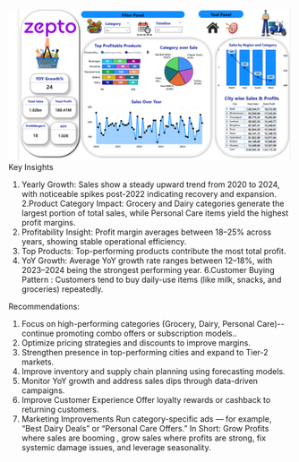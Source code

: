 ![image alt](https://github.com/pallibhavaniprasad04-ai/Zepto---Sales-Profits-Analysis--Power-BI/blob/main/Screenshot%202025-10-29%20220520.png)
Key Insights

1. Yearly Growth: Sales show a steady upward trend from 2020 to 2024, with noticeable spikes post-2022 indicating recovery and expansion.
 2.Product Category Impact: Grocery and Dairy categories generate the largest portion of total sales, while Personal Care items yield the highest profit margins.    
3. Profitability Insight: Profit margin averages between 18–25% across years, showing stable operational efficiency.
4. Top Products: Top-performing products contribute the most total profit.
5. YoY Growth: Average YoY growth rate ranges between 12–18%, with 2023–2024 being the strongest performing year.
6.Customer Buying Pattern : Customers tend to buy daily-use items (like milk, snacks, and groceries) repeatedly.

Recommendations:
1. Focus on high-performing categories (Grocery, Dairy, Personal Care)-- continue promoting combo offers or subscription models..
2. Optimize pricing strategies and discounts to improve margins.
3. Strengthen presence in top-performing cities and expand to Tier-2 markets.
4. Improve inventory and supply chain planning using forecasting models.
5. Monitor YoY growth and address sales dips through data-driven campaigns.
6. Improve Customer Experience Offer loyalty rewards or cashback to returning customers.
7. Marketing Improvements Run category-specific ads — for example, “Best Dairy Deals” or “Personal Care Offers.”
In Short: Grow Profits where sales are booming , grow sales where profits are strong, fix systemic damage issues, and leverage seasonality.


